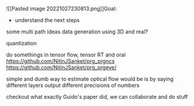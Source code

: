 ![[Pasted image 20221027230813.png]]Goal:
- understand the next steps

some multi path ideas
data generation using 3D and real? 

quantization

do somethings in tensor flow, tensor RT and oral
https://github.com/NitinJSanket/prg_prgncs
https://github.com/NitinJSanket/prg_prgeye/

simple and dumb way to estimate optical flow would be is by saying different layers output different precisions of numbers

checkout what exactly Guido's paper did, we can collaborate and do stuff

